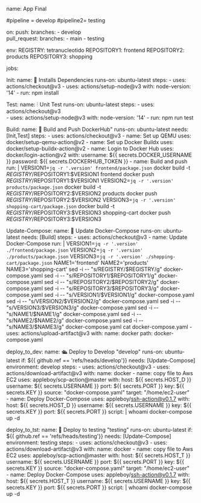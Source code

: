 name: App Final

#pipeline = develop
#pipeline2= testing

on:
  push:
    branches: 
      - develop      
  pull_request:
    branches:
      - main
      - testing

env:
  REGISTRY: tetranucleotido
  REPOSITORY1: frontend
  REPOSITORY2: products
  REPOSITORY3: shopping

jobs:

  Init:
    name: 📍 Installs Dependencies
    runs-on: ubuntu-latest
    steps:
    - uses: actions/checkout@v3
    - uses: actions/setup-node@v3
      with:
        node-version: '14'
    - run: npm install

  Test:
    name: 🕯 Unit Test
    runs-on: ubuntu-latest
    steps:
    - uses: actions/checkout@v3  
    - uses: actions/setup-node@v3
      with:
        node-version: '14'
    - run: npm run test
    
  Build:
    name: 📌 Build and Push DockerHub"
    runs-on: ubuntu-latest
    needs: [Init,Test]
    steps:
    - uses: actions/checkout@v3
    - name: Set up QEMU
      uses: docker/setup-qemu-action@v2
    - name: Set up Docker Buildx
      uses: docker/setup-buildx-action@v2
    - name: Login to Docker Hub
      uses: docker/login-action@v2
      with:
        username: ${{ secrets.DOCKER_USERNAME }}
        password: ${{ secrets.DOCKERHUB_TOKEN }}
    - name: Build and push
      run: |
        VERSION1=`jq -r '.version' frontend/package.json`
        docker build -t $REGISTRY/$REPOSITORY1:$VERSION1 frontend
        docker push $REGISTRY/$REPOSITORY1:$VERSION1
        VERSION2=`jq -r '.version' products/package.json`
        docker build -t $REGISTRY/$REPOSITORY2:$VERSION2 products
        docker push $REGISTRY/$REPOSITORY2:$VERSION2
        VERSION3=`jq -r '.version' shopping-cart/package.json`
        docker build -t $REGISTRY/$REPOSITORY3:$VERSION3 shopping-cart
        docker push $REGISTRY/$REPOSITORY3:$VERSION3
  
  Update-Compose:
    name: 📑 Update Docker-Compose
    runs-on: ubuntu-latest
    needs: [Build]
    steps:
    - uses: actions/checkout@v3
    - name: Update Docker-Compose
      run: |
        VERSION1=`jq -r '.version' ./frontend/package.json`
        VERSION2=`jq -r '.version' ./products/package.json`
        VERSION3=`jq -r '.version' ./shopping-cart/package.json`
        NAME1='frontend'
        NAME2='products'
        NAME3='shopping-cart'
        sed -i -- "s/REGISTRY/$REGISTRY/g" docker-compose.yaml
        sed -i -- "s/REPOSITORY1/$REPOSITORY1/g" docker-compose.yaml
        sed -i -- "s/REPOSITORY2/$REPOSITORY2/g" docker-compose.yaml
        sed -i -- "s/REPOSITORY3/$REPOSITORY3/g" docker-compose.yaml
        sed -i -- "s/VERSION1/$VERSION1/g" docker-compose.yaml
        sed -i -- "s/VERSION2/$VERSION2/g" docker-compose.yaml
        sed -i -- "s/VERSION3/$VERSION3/g" docker-compose.yaml
        sed -i -- "s/NAME1/$NAME1/g" docker-compose.yaml
        sed -i -- "s/NAME2/$NAME2/g" docker-compose.yaml
        sed -i -- "s/NAME3/$NAME3/g" docker-compose.yaml
        cat docker-compose.yaml
    - uses: actions/upload-artifact@v3
      with:
        name: docker
        path: docker-compose.yaml
        
  deploy_to_dev:
    name: 🛳 Deploy to Develop "develop"
    runs-on: ubuntu-latest
    if: ${{ github.ref == 'refs/heads/develop'}}
    needs: [Update-Compose]
    environment: develop
    steps:
    - uses: actions/checkout@v3
    - uses: actions/download-artifact@v3
      with:
        name: docker 
    - name: copy file to Aws EC2
      uses: appleboy/scp-action@master
      with:
        host: ${{ secrets.HOST_D }}
        username: ${{ secrets.USERNAME }}
        port: ${{ secrets.PORT }}
        key: ${{ secrets.KEY }}
        source: "docker-compose.yaml"
        target: "/home/ec2-user"    
    - name: Deploy Docker-Compose
      uses: appleboy/ssh-action@v0.1.7
      with:
        host: ${{ secrets.HOST_D }}
        username: ${{ secrets.USERNAME }}
        key: ${{ secrets.KEY }}
        port: ${{ secrets.PORT }}
        script: |
          whoami
          docker-compose up -d   
  
  deploy_to_tst:
    name: 🚀 Deploy to testing "testing"
    runs-on: ubuntu-latest
    if: ${{ github.ref == 'refs/heads/testing'}}
    needs: [Update-Compose]
    environment: testing
    steps:
    - uses: actions/checkout@v3
    - uses: actions/download-artifact@v3
      with:
        name: docker 
    - name: copy file to Aws EC2
      uses: appleboy/scp-action@master
      with:
        host: ${{ secrets.HOST_T }}
        username: ${{ secrets.USERNAME }}
        port: ${{ secrets.PORT }}
        key: ${{ secrets.KEY }}
        source: "docker-compose.yaml"
        target: "/home/ec2-user"    
    - name: Deploy Docker-Compose
      uses: appleboy/ssh-action@v0.1.7
      with:
        host: ${{ secrets.HOST_T }}
        username: ${{ secrets.USERNAME }}
        key: ${{ secrets.KEY }}
        port: ${{ secrets.PORT }}
        script: |
          whoami
          docker-compose up -d 